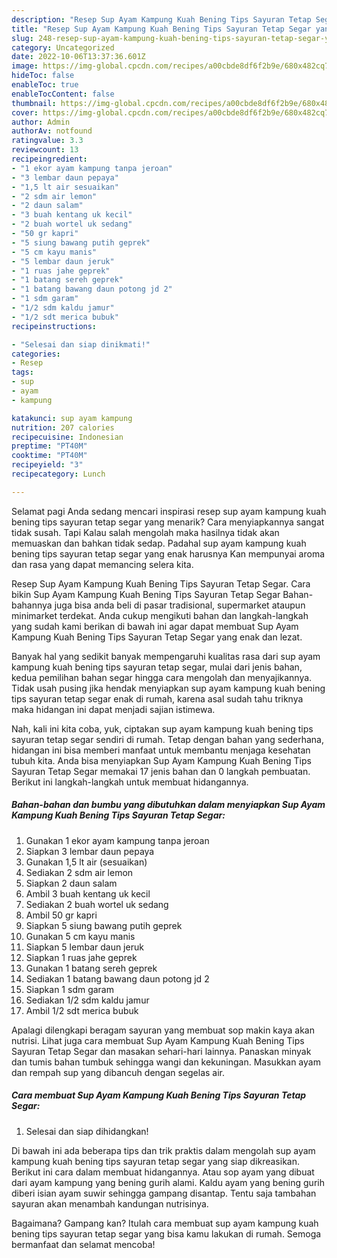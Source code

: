 ```yaml
---
description: "Resep Sup Ayam Kampung Kuah Bening Tips Sayuran Tetap Segar yang Enak Banget, Buat Buka Puasa Bisa Manjain Lidah"
title: "Resep Sup Ayam Kampung Kuah Bening Tips Sayuran Tetap Segar yang Enak Banget, Buat Buka Puasa Bisa Manjain Lidah"
slug: 248-resep-sup-ayam-kampung-kuah-bening-tips-sayuran-tetap-segar-yang-enak-banget-buat-buka-puasa-bisa-manjain-lidah
category: Uncategorized
date: 2022-10-06T13:37:36.601Z
image: https://img-global.cpcdn.com/recipes/a00cbde8df6f2b9e/680x482cq70/sup-ayam-kampung-kuah-bening-tips-sayuran-tetap-segar-foto-resep-utama.jpg
hideToc: false
enableToc: true
enableTocContent: false
thumbnail: https://img-global.cpcdn.com/recipes/a00cbde8df6f2b9e/680x482cq70/sup-ayam-kampung-kuah-bening-tips-sayuran-tetap-segar-foto-resep-utama.jpg
cover: https://img-global.cpcdn.com/recipes/a00cbde8df6f2b9e/680x482cq70/sup-ayam-kampung-kuah-bening-tips-sayuran-tetap-segar-foto-resep-utama.jpg
author: Admin
authorAv: notfound
ratingvalue: 3.3
reviewcount: 13
recipeingredient:
- "1 ekor ayam kampung tanpa jeroan"
- "3 lembar daun pepaya"
- "1,5 lt air sesuaikan"
- "2 sdm air lemon"
- "2 daun salam"
- "3 buah kentang uk kecil"
- "2 buah wortel uk sedang"
- "50 gr kapri"
- "5 siung bawang putih geprek"
- "5 cm kayu manis"
- "5 lembar daun jeruk"
- "1 ruas jahe geprek"
- "1 batang sereh geprek"
- "1 batang bawang daun potong jd 2"
- "1 sdm garam"
- "1/2 sdm kaldu jamur"
- "1/2 sdt merica bubuk"
recipeinstructions:

- "Selesai dan siap dinikmati!"
categories:
- Resep
tags:
- sup
- ayam
- kampung

katakunci: sup ayam kampung 
nutrition: 207 calories
recipecuisine: Indonesian
preptime: "PT40M"
cooktime: "PT40M"
recipeyield: "3"
recipecategory: Lunch

---
```



Selamat pagi Anda sedang mencari inspirasi resep sup ayam kampung kuah bening tips sayuran tetap segar yang menarik? Cara menyiapkannya sangat tidak susah. Tapi Kalau salah mengolah maka hasilnya tidak akan memuaskan dan bahkan tidak sedap. Padahal sup ayam kampung kuah bening tips sayuran tetap segar yang enak harusnya Kan mempunyai aroma dan rasa yang dapat memancing selera kita.


Resep Sup Ayam Kampung Kuah Bening Tips Sayuran Tetap Segar. Cara bikin Sup Ayam Kampung Kuah Bening Tips Sayuran Tetap Segar Bahan-bahannya juga bisa anda beli di pasar tradisional, supermarket ataupun minimarket terdekat. Anda cukup mengikuti bahan dan langkah-langkah yang sudah kami berikan di bawah ini agar dapat membuat Sup Ayam Kampung Kuah Bening Tips Sayuran Tetap Segar yang enak dan lezat.

Banyak hal yang sedikit banyak mempengaruhi kualitas rasa dari sup ayam kampung kuah bening tips sayuran tetap segar, mulai dari jenis bahan, kedua pemilihan bahan segar hingga cara mengolah dan menyajikannya. Tidak usah pusing jika hendak menyiapkan sup ayam kampung kuah bening tips sayuran tetap segar enak di rumah, karena asal sudah tahu triknya maka hidangan ini dapat menjadi sajian istimewa.


Nah, kali ini kita coba, yuk, ciptakan sup ayam kampung kuah bening tips sayuran tetap segar sendiri di rumah. Tetap dengan bahan yang sederhana, hidangan ini bisa memberi manfaat untuk membantu menjaga kesehatan tubuh kita. Anda bisa menyiapkan Sup Ayam Kampung Kuah Bening Tips Sayuran Tetap Segar memakai 17 jenis bahan dan 0 langkah pembuatan. Berikut ini langkah-langkah untuk membuat hidangannya.

<!--inarticleads1-->

##### Bahan-bahan dan bumbu yang dibutuhkan dalam menyiapkan Sup Ayam Kampung Kuah Bening Tips Sayuran Tetap Segar:

1. Gunakan 1 ekor ayam kampung tanpa jeroan
1. Siapkan 3 lembar daun pepaya
1. Gunakan 1,5 lt air (sesuaikan)
1. Sediakan 2 sdm air lemon
1. Siapkan 2 daun salam
1. Ambil 3 buah kentang uk kecil
1. Sediakan 2 buah wortel uk sedang
1. Ambil 50 gr kapri
1. Siapkan 5 siung bawang putih geprek
1. Gunakan 5 cm kayu manis
1. Siapkan 5 lembar daun jeruk
1. Siapkan 1 ruas jahe geprek
1. Gunakan 1 batang sereh geprek
1. Sediakan 1 batang bawang daun potong jd 2
1. Siapkan 1 sdm garam
1. Sediakan 1/2 sdm kaldu jamur
1. Ambil 1/2 sdt merica bubuk


Apalagi dilengkapi beragam sayuran yang membuat sop makin kaya akan nutrisi. Lihat juga cara membuat Sup Ayam Kampung Kuah Bening Tips Sayuran Tetap Segar dan masakan sehari-hari lainnya. Panaskan minyak dan tumis bahan tumbuk sehingga wangi dan kekuningan. Masukkan ayam dan rempah sup yang dibancuh dengan segelas air. 

<!--inarticleads2-->

##### Cara membuat Sup Ayam Kampung Kuah Bening Tips Sayuran Tetap Segar:


1. Selesai dan siap dihidangkan!

Di bawah ini ada beberapa tips dan trik praktis dalam mengolah sup ayam kampung kuah bening tips sayuran tetap segar yang siap dikreasikan. Berikut ini cara dalam membuat hidangannya. Atau sop ayam yang dibuat dari ayam kampung yang bening gurih alami. Kaldu ayam yang bening gurih diberi isian ayam suwir sehingga gampang disantap. Tentu saja tambahan sayuran akan menambah kandungan nutrisinya. 

Bagaimana? Gampang kan? Itulah cara membuat sup ayam kampung kuah bening tips sayuran tetap segar yang bisa kamu lakukan di rumah. Semoga bermanfaat dan selamat mencoba!
